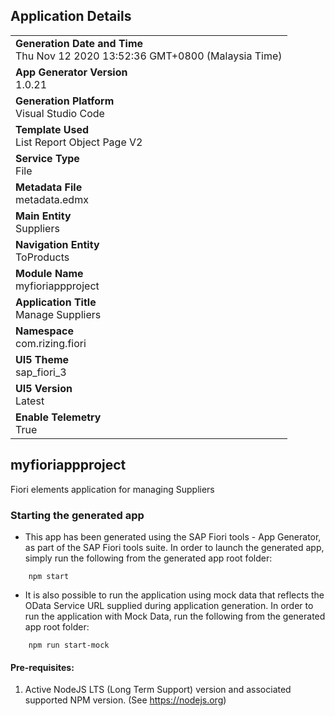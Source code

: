 ## Application Details
|               |
| ------------- |
|**Generation Date and Time**<br>Thu Nov 12 2020 13:52:36 GMT+0800 (Malaysia Time)|
|**App Generator Version**<br>1.0.21|
|**Generation Platform**<br>Visual Studio Code|
|**Template Used**<br>List Report Object Page V2|
|**Service Type**<br>File|
|**Metadata File**<br>metadata.edmx|
|**Main Entity**<br>Suppliers|
|**Navigation Entity**<br>ToProducts|
|**Module Name**<br>myfioriappproject|
|**Application Title**<br>Manage Suppliers |
|**Namespace**<br>com.rizing.fiori|
|**UI5 Theme**<br>sap_fiori_3|
|**UI5 Version**<br>Latest |
|**Enable Telemetry**<br>True |

## myfioriappproject

Fiori elements application for managing Suppliers 

### Starting the generated app

-   This app has been generated using the SAP Fiori tools - App Generator, as part of the SAP Fiori tools suite.  In order to launch the generated app, simply run the following from the generated app root folder:

```
    npm start
```

- It is also possible to run the application using mock data that reflects the OData Service URL supplied during application generation.  In order to run the application with Mock Data, run the following from the generated app root folder:

```
    npm run start-mock
```


#### Pre-requisites:

1. Active NodeJS LTS (Long Term Support) version and associated supported NPM version.  (See https://nodejs.org)


